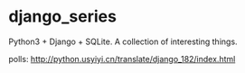 # django_series
Python3 + Django + SQLite. A collection of interesting things.

polls: http://python.usyiyi.cn/translate/django_182/index.html
